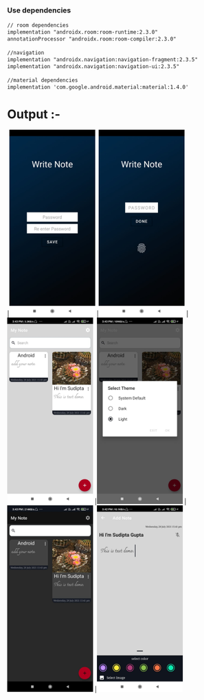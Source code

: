 ### Use dependencies
    
    // room dependencies
    implementation "androidx.room:room-runtime:2.3.0"
    annotationProcessor "androidx.room:room-compiler:2.3.0"

    //navigation
    implementation "androidx.navigation:navigation-fragment:2.3.5"
    implementation "androidx.navigation:navigation-ui:2.3.5"

    //material dependencies
    implementation 'com.google.android.material:material:1.4.0'



# Output :-

|<img src="https://raw.githubusercontent.com/Sudiptagupta217/NoteLocker/master/app/src/main/res/drawable/img1.jpeg" width="200">
|<img src="https://raw.githubusercontent.com/Sudiptagupta217/NoteLocker/master/app/src/main/res/drawable/img2.jpeg" width="200">
|<img src="https://raw.githubusercontent.com/Sudiptagupta217/NoteLocker/master/app/src/main/res/drawable/img3.jpeg" width="200">
|<img src="https://raw.githubusercontent.com/Sudiptagupta217/NoteLocker/master/app/src/main/res/drawable/img4.jpeg" width="200">
|<img src="https://raw.githubusercontent.com/Sudiptagupta217/NoteLocker/master/app/src/main/res/drawable/img5.jpeg" width="200">
|<img src="https://raw.githubusercontent.com/Sudiptagupta217/NoteLocker/master/app/src/main/res/drawable/img6.jpeg" width="200">


